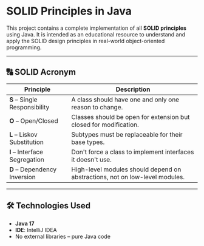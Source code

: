 # SOLID Principles in Java

This project contains a complete implementation of all **SOLID principles** using Java. It is intended as an educational resource to understand and apply the SOLID design principles in real-world object-oriented programming.

---

## 🔠 SOLID Acronym

| Principle                         | Description |
|----------------------------------|-------------|
| **S** – Single Responsibility    | A class should have one and only one reason to change. |
| **O** – Open/Closed              | Classes should be open for extension but closed for modification. |
| **L** – Liskov Substitution      | Subtypes must be replaceable for their base types. |
| **I** – Interface Segregation    | Don't force a class to implement interfaces it doesn't use. |
| **D** – Dependency Inversion     | High-level modules should depend on abstractions, not on low-level modules. |

---

## 🛠️ Technologies Used

- **Java 17**
- **IDE**: IntelliJ IDEA
- No external libraries – pure Java code
